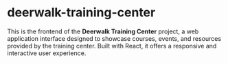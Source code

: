# deerwalk-training-center
This is the frontend of the **Deerwalk Training Center** project, a web application interface designed to showcase courses, events, and resources provided by the training center. Built with React, it offers a responsive and interactive user experience.
